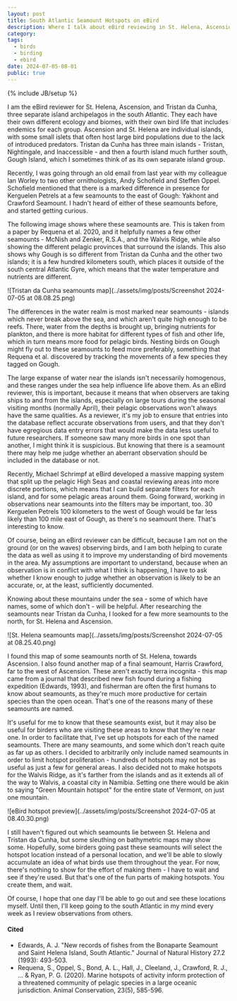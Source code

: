 ```yaml
---
layout: post
title: South Atlantic Seamount Hotspots on eBird
description: Where I talk about eBird reviewing in St. Helena, Ascension, and Tristan da Cunha
category: 
tags:
  - birds
  - birding
  - ebird
date: 2024-07-05-08-01
public: true
---
```

{% include JB/setup %}

I am the eBird reviewer for St. Helena, Ascension, and Tristan da Cunha, three separate island archipelagos in the south Atlantic. They each have their own different ecology and biomes, with their own bird life that includes endemics for each group. Ascension and St. Helena are individual islands, with some small islets that often host large bird populations due to the lack of introduced predators. Tristan da Cunha has three main islands - Tristan, Nightingale, and Inaccessible - and then a fourth island much further south, Gough Island, which I sometimes think of as its own separate island group.

Recently, I was going through an old email from last year with my colleague Ian Worley to two other ornithologists, Andy Schofield and Steffen Oppel. Schofield mentioned that there is a marked difference in presence for Kerguelen Petrels at a few seamounts to the east of Gough: Yakhont and Crawford Seamount. I hadn't heard of either of these seamounts before, and started getting curious. 

The following image shows where these seamounts are. This is taken from a paper by Requena et al. 2020, and it helpfully names a few other seamounts - McNish and Zenker, R.S.A., and the Walvis Ridge, while also showing the different pelagic provinces that surround the islands. This also shows why Gough is so different from Tristan da Cunha and the other two islands; it is a few hundred kilometers south, which places it outside of the south central Atlantic Gyre, which means that the water temperature and nutrients are different.

![Tristan da Cunha seamounts map](../assets/img/posts/Screenshot 2024-07-05 at 08.08.25.png)

The differences in the water realm is most marked near seamounts - islands which never break above the sea, and which aren't quite high enough to be reefs. There, water from the depths is brought up, bringing nutrients for plankton, and there is more habitat for different types of fish and other life, which in turn means more food for pelagic birds. Nesting birds on Gough might fly out to these seamounts to feed more preferably, something that Requena et al. discovered by tracking the movements of a few species they tagged on Gough. 

The large expanse of water near the islands isn't necessarily homogenous, and these ranges under the sea help influence life above them. As an eBird reviewer, this is important, because it means that when observers are taking ships to and from the islands, especially on large tours during the seasonal visiting months (normally April), their pelagic observations won't always have the same qualities. As a reviewer, it's my job to ensure that entries into the database reflect accurate observations from users, and that they don't have egregious data entry errors that would make the data less useful to future researchers. If someone saw many more birds in one spot than another, I might think it is suspicious. But knowing that there is a seamount there may help me judge whether an aberrant observation should be included in the database or not. 

Recently, Michael Schrimpf at eBird developed a massive mapping system that split up the pelagic High Seas and coastal reviewing areas into more discrete portions, which means that I can build separate filters for each island, and for some pelagic areas around them. Going forward, working in observations near seamounts into the filters may be important, too. 30 Kerguelen Petrels 100 kilometers to the west of Gough would be far less likely than 100 mile east of Gough, as there's no seamount there. That's interesting to know. 

Of course, being an eBird reviewer can be difficult, because I am not on the ground (or on the waves) observing birds, and I am both helping to curate the data as well as using it to improve my understanding of bird movements in the area. My assumptions are important to understand, because when an observation is in conflict with what I think is happening, I have to ask whether I know enough to judge whether an observation is likely to be an accurate, or, at the least, sufficiently documented.

Knowing about these mountains under the sea - some of which have names, some of which don't - will be helpful. After researching the seamounts near Tristan da Cunha, I looked for a few more seamounts to the north, for St. Helena and Ascension. 

![St. Helena seamounts map](../assets/img/posts/Screenshot 2024-07-05 at 08.25.40.png)

I found this map of some seamounts north of St. Helena, towards Ascension. I also found another map of a final seamount, Harris Crawford, far to the west of Ascension. These aren't exactly terra incognita - this map came from a journal that described new fish found during a fishing expedition (Edwards, 1993), and fisherman are often the first humans to know about seamounts, as they're much more productive for certain species than the open ocean. That's one of the reasons many of these seamounts are named. 

It's useful for me to know that these seamounts exist, but it may also be useful for birders who are visiting these areas to know that they're near one. In order to facilitate that, I've set up hotspots for each of the named seamounts. There are many seamounts, and some which don't reach quite as far up as others. I decided to arbitrarily only include named seamounts in order to limit hotspot proliferation - hundreds of hotspots may not be as useful as just a few for general areas. I also decided not to make hotspots for the Walvis Ridge, as it's farther from the islands and as it extends all of the way to Walvis, a coastal city in Namibia. Setting one there would be akin to saying "Green Mountain hotspot" for the entire state of Vermont, on just one mountain.

![eBird hotspot preview](../assets/img/posts/Screenshot 2024-07-05 at 08.40.30.png)

I still haven't figured out which seamounts lie between St. Helena and Tristan da Cunha, but some sleuthing on bathymetric maps may show some. Hopefully, some birders going past these seamounts will select the hotspot location instead of a personal location, and we'll be able to slowly accumulate an idea of what birds use them throughout the year. For now, there's nothing to show for the effort of making them - I have to wait and see if they're used. But that's one of the fun parts of making hotspots. You create them, and wait. 

Of course, I hope that one day I'll be able to go out and see these locations myself. Until then, I'll keep going to the south Atlantic in my mind every week as I review observations from others. 

#### Cited

- Edwards, A. J. "New records of fishes from the Bonaparte Seamount and Saint Helena Island, South Atlantic." Journal of Natural History 27.2 (1993): 493-503.
- Requena, S., Oppel, S., Bond, A. L., Hall, J., Cleeland, J., Crawford, R. J., ... & Ryan, P. G. (2020). Marine hotspots of activity inform protection of a threatened community of pelagic species in a large oceanic jurisdiction. Animal Conservation, 23(5), 585-596.